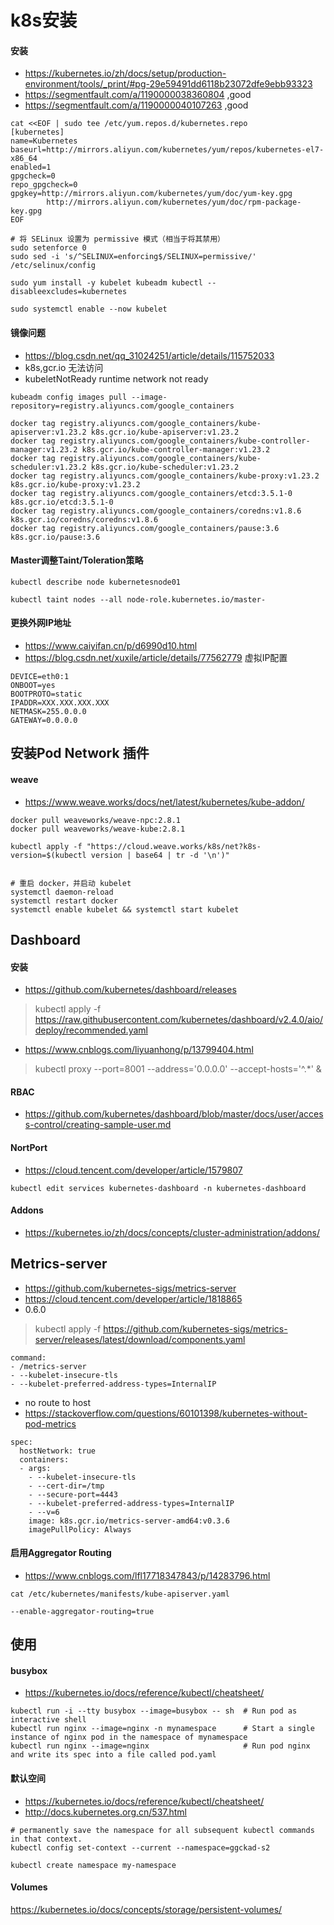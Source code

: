 
# k8s安装
#### 安装
* https://kubernetes.io/zh/docs/setup/production-environment/tools/_print/#pg-29e59491dd6118b23072dfe9ebb93323
* https://segmentfault.com/a/1190000038360804 ,good
* https://segmentfault.com/a/1190000040107263 ,good

```
cat <<EOF | sudo tee /etc/yum.repos.d/kubernetes.repo
[kubernetes]
name=Kubernetes
baseurl=http://mirrors.aliyun.com/kubernetes/yum/repos/kubernetes-el7-x86_64
enabled=1
gpgcheck=0
repo_gpgcheck=0
gpgkey=http://mirrors.aliyun.com/kubernetes/yum/doc/yum-key.gpg
        http://mirrors.aliyun.com/kubernetes/yum/doc/rpm-package-key.gpg
EOF

# 将 SELinux 设置为 permissive 模式（相当于将其禁用）
sudo setenforce 0
sudo sed -i 's/^SELINUX=enforcing$/SELINUX=permissive/' /etc/selinux/config

sudo yum install -y kubelet kubeadm kubectl --disableexcludes=kubernetes

sudo systemctl enable --now kubelet
```


#### 镜像问题

* https://blog.csdn.net/qq_31024251/article/details/115752033
* k8s,gcr.io 无法访问
* kubeletNotReady runtime network not ready

 
```
kubeadm config images pull --image-repository=registry.aliyuncs.com/google_containers

docker tag registry.aliyuncs.com/google_containers/kube-apiserver:v1.23.2 k8s.gcr.io/kube-apiserver:v1.23.2
docker tag registry.aliyuncs.com/google_containers/kube-controller-manager:v1.23.2 k8s.gcr.io/kube-controller-manager:v1.23.2
docker tag registry.aliyuncs.com/google_containers/kube-scheduler:v1.23.2 k8s.gcr.io/kube-scheduler:v1.23.2
docker tag registry.aliyuncs.com/google_containers/kube-proxy:v1.23.2 k8s.gcr.io/kube-proxy:v1.23.2
docker tag registry.aliyuncs.com/google_containers/etcd:3.5.1-0  k8s.gcr.io/etcd:3.5.1-0
docker tag registry.aliyuncs.com/google_containers/coredns:v1.8.6  k8s.gcr.io/coredns/coredns:v1.8.6
docker tag registry.aliyuncs.com/google_containers/pause:3.6  k8s.gcr.io/pause:3.6
```

#### Master调整Taint/Toleration策略
```
kubectl describe node kubernetesnode01

kubectl taint nodes --all node-role.kubernetes.io/master-

```

#### 更换外网IP地址
* https://www.caiyifan.cn/p/d6990d10.html 
* https://blog.csdn.net/xuxile/article/details/77562779 虚拟IP配置
```
DEVICE=eth0:1
ONBOOT=yes
BOOTPROTO=static
IPADDR=XXX.XXX.XXX.XXX
NETMASK=255.0.0.0
GATEWAY=0.0.0.0
```

## 安装Pod Network 插件
#### weave
* https://www.weave.works/docs/net/latest/kubernetes/kube-addon/
```
docker pull weaveworks/weave-npc:2.8.1
docker pull weaveworks/weave-kube:2.8.1

kubectl apply -f "https://cloud.weave.works/k8s/net?k8s-version=$(kubectl version | base64 | tr -d '\n')"


# 重启 docker，并启动 kubelet
systemctl daemon-reload
systemctl restart docker
systemctl enable kubelet && systemctl start kubelet

```


## Dashboard
#### 安装
* https://github.com/kubernetes/dashboard/releases
> kubectl apply -f https://raw.githubusercontent.com/kubernetes/dashboard/v2.4.0/aio/deploy/recommended.yaml
 
* https://www.cnblogs.com/liyuanhong/p/13799404.html
> kubectl proxy --port=8001 --address='0.0.0.0' --accept-hosts='^.*' &

#### RBAC
* https://github.com/kubernetes/dashboard/blob/master/docs/user/access-control/creating-sample-user.md


#### NortPort
* https://cloud.tencent.com/developer/article/1579807
```
kubectl edit services kubernetes-dashboard -n kubernetes-dashboard
```

#### Addons
* https://kubernetes.io/zh/docs/concepts/cluster-administration/addons/
> 


## Metrics-server
* https://github.com/kubernetes-sigs/metrics-server
* https://cloud.tencent.com/developer/article/1818865
* 0.6.0
> kubectl apply -f https://github.com/kubernetes-sigs/metrics-server/releases/latest/download/components.yaml

```
command:
- /metrics-server
- --kubelet-insecure-tls
- --kubelet-preferred-address-types=InternalIP
```

* no route to host
* https://stackoverflow.com/questions/60101398/kubernetes-without-pod-metrics
```
spec:
  hostNetwork: true
  containers:
  - args:
    - --kubelet-insecure-tls
    - --cert-dir=/tmp
    - --secure-port=4443
    - --kubelet-preferred-address-types=InternalIP
    - --v=6
    image: k8s.gcr.io/metrics-server-amd64:v0.3.6
    imagePullPolicy: Always
```

#### 启用Aggregator Routing
* https://www.cnblogs.com/lfl17718347843/p/14283796.html
```
cat /etc/kubernetes/manifests/kube-apiserver.yaml

--enable-aggregator-routing=true 
```



## 使用

#### busybox
* https://kubernetes.io/docs/reference/kubectl/cheatsheet/
```
kubectl run -i --tty busybox --image=busybox -- sh  # Run pod as interactive shell
kubectl run nginx --image=nginx -n mynamespace      # Start a single instance of nginx pod in the namespace of mynamespace
kubectl run nginx --image=nginx                     # Run pod nginx and write its spec into a file called pod.yaml

```

#### 默认空间
* https://kubernetes.io/docs/reference/kubectl/cheatsheet/ 
* http://docs.kubernetes.org.cn/537.html
```
# permanently save the namespace for all subsequent kubectl commands in that context.
kubectl config set-context --current --namespace=ggckad-s2

kubectl create namespace my-namespace
```

#### Volumes
https://kubernetes.io/docs/concepts/storage/persistent-volumes/
 

